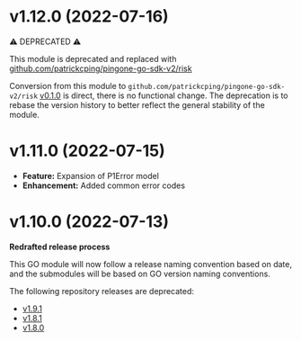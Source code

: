 # v1.12.0 (2022-07-16)

:warning: DEPRECATED :warning:

This module is deprecated and replaced with [github.com/patrickcping/pingone-go-sdk-v2/risk](https://github.com/patrickcping/pingone-go-sdk-v2/risk)

Conversion from this module to `github.com/patrickcping/pingone-go-sdk-v2/risk` [v0.1.0](https://github.com/patrickcping/pingone-go-sdk-v2/tree/risk/v0.1.0) is direct, there is no functional change.  The deprecation is to rebase the version history to better reflect the general stability of the module.

# v1.11.0 (2022-07-15)

* **Feature:** Expansion of P1Error model
* **Enhancement:** Added common error codes

# v1.10.0 (2022-07-13)

**Redrafted release process**

This GO module will now follow a release naming convention based on date, and the submodules will be based on GO version naming conventions.

The following repository releases are deprecated:

* [v1.9.1](https://github.com/patrickcping/pingone-go/releases/tag/v1.9.1)
* [v1.8.1](https://github.com/patrickcping/pingone-go/releases/tag/v1.8.1)
* [v1.8.0](https://github.com/patrickcping/pingone-go/releases/tag/v1.8.0)